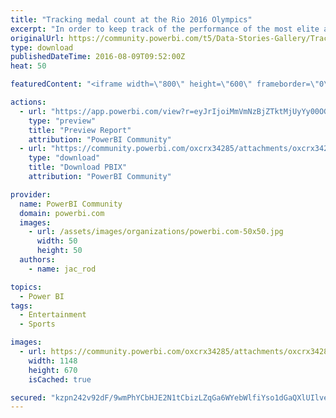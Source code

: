 ```yaml
---
title: "Tracking medal count at the Rio 2016 Olympics"
excerpt: "In order to keep track of the performance of the most elite athletes in the world at the Rio 2016 Summer Olympics, I created a Power BI report using"
originalUrl: https://community.powerbi.com/t5/Data-Stories-Gallery/Tracking-medal-count-at-the-Rio-2016-Olympics/m-p/57015
type: download
publishedDateTime: 2016-08-09T09:52:00Z
heat: 50

featuredContent: "<iframe width=\"800\" height=\"600\" frameborder=\"0\" src=\"https://app.powerbi.com/view?r=eyJrIjoiMmVmNzBjZTktMjUyYy00OGFjLWJhMzAtNmM4YzNhOTVmMGM5IiwidCI6IjEzZjU3MGNkLTQ3YTctNDBmMC05MDkzLTc3MjcwNDVmODBjYSIsImMiOjN9\"></iframe>"

actions:
  - url: "https://app.powerbi.com/view?r=eyJrIjoiMmVmNzBjZTktMjUyYy00OGFjLWJhMzAtNmM4YzNhOTVmMGM5IiwidCI6IjEzZjU3MGNkLTQ3YTctNDBmMC05MDkzLTc3MjcwNDVmODBjYSIsImMiOjN9"
    type: "preview"
    title: "Preview Report"
    attribution: "PowerBI Community"
  - url: "https://community.powerbi.com/oxcrx34285/attachments/oxcrx34285/DataStoriesGallery/212/2/Olympics.pbix"
    type: "download"
    title: "Download PBIX"
    attribution: "PowerBI Community"

provider:
  name: PowerBI Community
  domain: powerbi.com
  images:
    - url: /assets/images/organizations/powerbi.com-50x50.jpg
      width: 50
      height: 50
  authors:
    - name: jac_rod

topics:
  - Power BI
tags:
  - Entertainment
  - Sports

images:
  - url: https://community.powerbi.com/oxcrx34285/attachments/oxcrx34285/DataStoriesGallery/212/1/PowerBIOlympics.jpg
    width: 1148
    height: 670
    isCached: true

secured: "kzpn242v92dF/9wmPhYCbHJE2N1tCbizLZqGa6WYebWlfiYso1dGaQXlUIlveNKXrhN2OmD5KfvnCIbuXsF9utykUA8tKwX15nTu8VDpCc3IOnUUgWfskPSvpZAbQrkYsFYZevFU3hK2fAskcCbUbETulQ9KhxclXt46uGQWNNxn7nS8jkP7LB06AYAqnDFcG8UO65xhsqwFlbzd1TYqAbbVrIfnr4GVyNqE1v1kFFU6kMuZHz/kSHX3fmdDM2aNAgY5/mEh2krq1V5NAbSPw3TiZelXseRq+rqGP/mb5JURArnVpi3uGla/Xgt4KqyDabBfRAdwMXfYEbRUGkDqejCKAIw/7UEGKL9/n0Odk6mf0npAyIFWF1UILSX4JNPAvLJVMhiWxOGLr5H+7+oL2SslJtlB3KioJa+MrsLz0IU=;XCO2eOJrNlBJ/CVi2nHCQA=="
---
```


